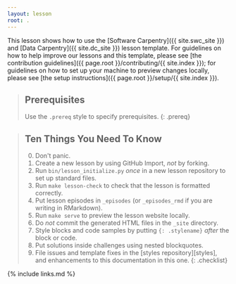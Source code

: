 ```yaml
---
layout: lesson
root: .
---
```


This lesson shows how to use the
[Software Carpentry]({{ site.swc_site }}) and
[Data Carpentry]({{ site.dc_site }}) lesson template.
For guidelines on how to help improve our lessons and this template,
please see [the contribution guidelines]({{ page.root }}/contributing/{{ site.index }});
for guidelines on how to set up your machine to preview changes locally,
please see [the setup instructions]({{ page.root }}/setup/{{ site.index }}).

> ## Prerequisites
>
> Use the `.prereq` style to specify prerequisites.
{: .prereq}

> ## Ten Things You Need To Know
>
> 0.  Don't panic.
> 1.  Create a new lesson by using GitHub Import, *not* by forking.
> 2.  Run `bin/lesson_initialize.py` *once* in a new lesson repository to set up standard files.
> 3.  Run `make lesson-check` to check that the lesson is formatted correctly.
> 4.  Put lesson episodes in `_episodes` (or `_episodes_rmd` if you are writing in RMarkdown).
> 5.  Run `make serve` to preview the lesson website locally.
> 6.  Do *not* commit the generated HTML files in the `_site` directory.
> 7.  Style blocks and code samples by putting `{: .stylename}` *after* the block or code.
> 8.  Put solutions inside challenges using nested blockquotes.
> 9.  File issues and template fixes in the [styles repository][styles],
>     and enhancements to this documentation in this one.
{: .checklist}

{% include links.md %}
